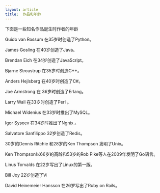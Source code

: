 ```yaml
---
layout: article
title:  作品和年龄
---
```


下面是一些知名作品诞生时作者的年龄

Guido van Rossum 在35岁时创造了Python。

James Gosling 在40岁创造了Java。

Brendan Eich 在34岁创造了JavaScript。

Bjarne Stroustrup 在35岁时创造C++。

Anders Hejlsberg 在40岁时创造了C#。

Joe Armstrong 在 36岁时创造了Erlang。

Larry Wall 在33岁时创造了Perl 。

Michael Widenius 在33岁时推出了MySQL。

Igor Sysoev 在34岁时推出了Ngnix 。

Salvatore Sanfilippo 32岁创造了Redis。

30岁的Dennis Ritchie 和28岁的Ken Thompson 发明了Unix。 

Ken Thompson以66岁的高龄和53岁的Rob Pike等人在2009年发明了Go语言。

Linus Torvalds 在22岁写出了Linux的第一版。

Bill Joy 22岁创造了Vi 

David Heinemeier Hansson 在26岁写出了Ruby on Rails。
